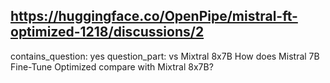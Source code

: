 ## https://huggingface.co/OpenPipe/mistral-ft-optimized-1218/discussions/2

contains_question: yes
question_part: vs Mixtral 8x7B
How does Mistral 7B Fine-Tune Optimized compare with Mixtral 8x7B? 